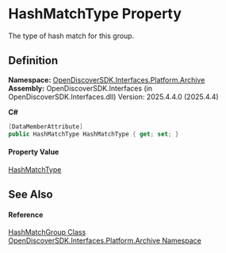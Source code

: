 # HashMatchType Property


The type of hash match for this group.



## Definition
**Namespace:** <a href="dcc346b4-4dbe-f061-4b93-52d6a0a6fe6f">OpenDiscoverSDK.Interfaces.Platform.Archive</a>  
**Assembly:** OpenDiscoverSDK.Interfaces (in OpenDiscoverSDK.Interfaces.dll) Version: 2025.4.4.0 (2025.4.4)

**C#**
``` C#
[DataMemberAttribute]
public HashMatchType HashMatchType { get; set; }
```



#### Property Value
<a href="50552705-cfa7-37be-19ba-682b6549b839">HashMatchType</a>

## See Also


#### Reference
<a href="d2105e54-0afc-88b3-c1e3-d2d502ce1e51">HashMatchGroup Class</a>  
<a href="dcc346b4-4dbe-f061-4b93-52d6a0a6fe6f">OpenDiscoverSDK.Interfaces.Platform.Archive Namespace</a>  
